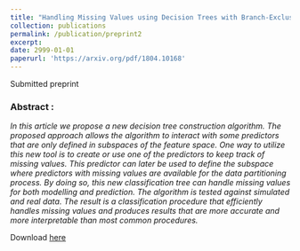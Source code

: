 ```yaml
---
title: "Handling Missing Values using Decision Trees with Branch-Exclusive Splits"
collection: publications
permalink: /publication/preprint2
excerpt: 
date: 2999-01-01
paperurl: 'https://arxiv.org/pdf/1804.10168'
---
```

Submitted preprint

### Abstract :

*In this article we propose a new decision tree construction algorithm. The proposed approach allows the algorithm to interact with some predictors that are only defined in subspaces of the feature space. One way to utilize this new tool is to create or use one of the predictors to keep track of missing values. This predictor can later be used to define the subspace where predictors with missing values are available for the data partitioning process. By doing so, this new classification tree can handle missing values for both modelling and prediction. The algorithm is tested against simulated and real data. The result is a classification procedure that efficiently handles missing values and produces results that are more accurate and more interpretable than most common procedures.*

Download [here](https://arxiv.org/pdf/1802.03418)
